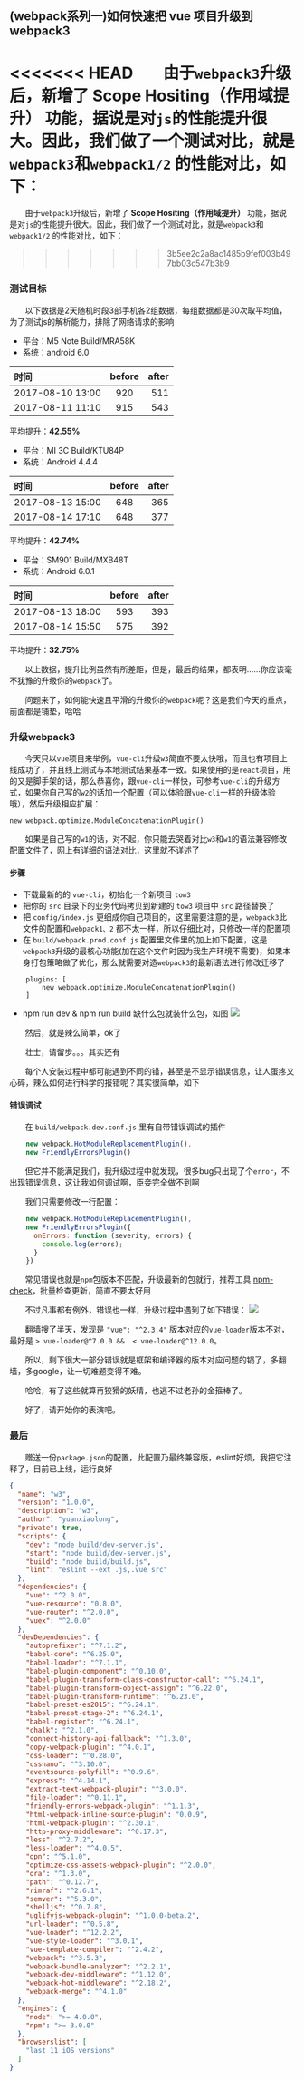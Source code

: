## (webpack系列一)如何快速把 vue 项目升级到 webpack3

<<<<<<< HEAD
&nbsp;&nbsp;&nbsp;&nbsp;&nbsp;&nbsp;&nbsp;由于`webpack3`升级后，新增了 **Scope Hositing（作用域提升）** 功能，据说是对`js`的性能提升很大。因此，我们做了一个测试对比，就是`webpack3`和`webpack1/2` 的性能对比，如下：
=======
&nbsp;&nbsp;&nbsp;&nbsp;&nbsp;&nbsp;&nbsp;由于`webpack3`升级后，新增了 **Scope Hositing（作用域提升）** 
功能，据说是对`js`的性能提升很大。因此，我们做了一个测试对比，就是`webpack3`和`webpack1/2` 的性能对比，如下：
>>>>>>> 3b5ee2c2a8ac1485b9fef003b497bb03c547b3b9

### 测试目标

&nbsp;&nbsp;&nbsp;&nbsp;&nbsp;&nbsp;&nbsp;以下数据是2天随机时段3部手机各2组数据，每组数据都是30次取平均值，为了测试js的解析能力，排除了网络请求的影响

* 平台：M5 Note Build/MRA58K
* 系统：android 6.0

| 时间  | before  | after |
|:------------- |:---------------:| -------------:|
| 2017-08-10 13:00     | 920 |         511|
| 2017-08-11 11:10      | 915 |  543 |

平均提升：**42.55%**

* 平台：MI 3C Build/KTU84P
* 系统：Android 4.4.4

| 时间  | before  | after |
|:------------- |:---------------:| -------------:|
| 2017-08-13 15:00     | 648 |         365|
| 2017-08-14 17:10      | 648 |  377 |

平均提升：**42.74%**

* 平台：SM901 Build/MXB48T
* 系统：Android 6.0.1

| 时间  | before  | after |
|:------------- |:---------------:| -------------:|
| 2017-08-13 18:00     | 593 |         393|
| 2017-08-14 15:50      | 575 |  392 |

平均提升：**32.75%**

&nbsp;&nbsp;&nbsp;&nbsp;&nbsp;&nbsp;&nbsp;以上数据，提升比例虽然有所差距，但是，最后的结果，都表明......你应该毫不犹豫的升级你的`webpack`了。

&nbsp;&nbsp;&nbsp;&nbsp;&nbsp;&nbsp;&nbsp;问题来了，如何能快速且平滑的升级你的`webpack`呢？这是我们今天的重点，前面都是铺垫，哈哈

### 升级webpack3

&nbsp;&nbsp;&nbsp;&nbsp;&nbsp;&nbsp;&nbsp;今天只以`vue`项目来举例，`vue-cli`升级`w3`简直不要太快哦，而且也有项目上线成功了，并且线上测试与本地测试结果基本一致。如果使用的是`react`项目，用的又是脚手架的话，那么恭喜你，跟`vue-cli`一样快，可参考`vue-cli`的升级方式，如果你自己写的`w2`的话加一个配置（可以体验跟`vue-cli`一样的升级体验哦），然后升级相应扩展：

````
new webpack.optimize.ModuleConcatenationPlugin()
````

&nbsp;&nbsp;&nbsp;&nbsp;&nbsp;&nbsp;&nbsp;如果是自己写的`w1`的话，对不起，你只能去哭着对比`w3`和`w1`的语法兼容修改配置文件了，网上有详细的语法对比，这里就不详述了

#### 步骤
* 下载最新的的 `vue-cli`，初始化一个新项目 `tow3`
* 把你的 `src` 目录下的业务代码拷贝到新建的 `tow3` 项目中 `src` 路径替换了
* 把 `config/index.js` 更细成你自己项目的，这里需要注意的是，`webpack3`此文件的配置和`webpack1、2` 都不太一样，所以仔细比对，只修改一样的配置项
* 在 `build/webpack.prod.conf.js` 配置里文件里的加上如下配置，这是`webpack3`升级的最核心功能(加在这个文件时因为我生产环境不需要)，如果本身打包策略做了优化，那么就需要对造`webpack3`的最新语法进行修改迁移了
 
````
	plugins: [
		new webpack.optimize.ModuleConcatenationPlugin()
	]

````

* npm run dev & npm run build 缺什么包就装什么包，如图
![](images/notnpm.png)

&nbsp;&nbsp;&nbsp;&nbsp;&nbsp;&nbsp;&nbsp;然后，就是辣么简单，ok了

&nbsp;&nbsp;&nbsp;&nbsp;&nbsp;&nbsp;&nbsp;壮士，请留步。。。其实还有

&nbsp;&nbsp;&nbsp;&nbsp;&nbsp;&nbsp;&nbsp;每个人安装过程中都可能遇到不同的错，甚至是不显示错误信息，让人蛋疼又心碎，辣么如何进行科学的报错呢？其实很简单，如下

#### 错误调试

&nbsp;&nbsp;&nbsp;&nbsp;&nbsp;&nbsp;&nbsp;在 `build/webpack.dev.conf.js` 里有自带错误调试的插件

````javascript
	new webpack.HotModuleReplacementPlugin(),   
	new FriendlyErrorsPlugin()
````

&nbsp;&nbsp;&nbsp;&nbsp;&nbsp;&nbsp;&nbsp;但它并不能满足我们，我升级过程中就发现，很多bug只出现了个`error`，不出现错误信息，这让我如何调试啊，臣妾完全做不到啊

&nbsp;&nbsp;&nbsp;&nbsp;&nbsp;&nbsp;&nbsp;我们只需要修改一行配置：

````javascript
	new webpack.HotModuleReplacementPlugin(), 
	new FriendlyErrorsPlugin({
      onErrors: function (severity, errors) {
        console.log(errors);
      }
    })
````

&nbsp;&nbsp;&nbsp;&nbsp;&nbsp;&nbsp;&nbsp;常见错误也就是`npm`包版本不匹配，升级最新的包就行，推荐工具 [npm-check](https://www.npmjs.com/package/npm-check)，批量检查更新，简直不要太好用

&nbsp;&nbsp;&nbsp;&nbsp;&nbsp;&nbsp;&nbsp;不过凡事都有例外，错误也一样，升级过程中遇到了如下错误：
![](images/template.png)

&nbsp;&nbsp;&nbsp;&nbsp;&nbsp;&nbsp;&nbsp;翻墙搜了半天，发现是 `"vue": "^2.3.4"` 版本对应的`vue-loader`版本不对，最好是 `> vue-loader@^7.0.0 &&  < vue-loader@^12.0.0`。

&nbsp;&nbsp;&nbsp;&nbsp;&nbsp;&nbsp;&nbsp;所以，剩下很大一部分错误就是框架和编译器的版本对应问题的锅了，多翻墙，多google，让一切难题变得不难。

&nbsp;&nbsp;&nbsp;&nbsp;&nbsp;&nbsp;&nbsp;哈哈，有了这些就算再狡猾的妖精，也逃不过老孙的金箍棒了。

&nbsp;&nbsp;&nbsp;&nbsp;&nbsp;&nbsp;&nbsp;好了，请开始你的表演吧。

### 最后

&nbsp;&nbsp;&nbsp;&nbsp;&nbsp;&nbsp;&nbsp;赠送一份`package.json`的配置，此配置乃最终兼容版，eslint好烦，我把它注释了，目前已上线，运行良好

````json
{
  "name": "w3",
  "version": "1.0.0",
  "description": "w3",
  "author": "yuanxiaolong",
  "private": true,
  "scripts": {
    "dev": "node build/dev-server.js",
    "start": "node build/dev-server.js",
    "build": "node build/build.js",
    "lint": "eslint --ext .js,.vue src"
  },
  "dependencies": {
    "vue": "^2.0.0",
    "vue-resource": "0.8.0",
    "vue-router": "^2.0.0",
    "vuex": "^2.0.0"
  },
  "devDependencies": {
    "autoprefixer": "^7.1.2",
    "babel-core": "^6.25.0",
    "babel-loader": "^7.1.1",
    "babel-plugin-component": "^0.10.0",
    "babel-plugin-transform-class-constructor-call": "^6.24.1",
    "babel-plugin-transform-object-assign": "^6.22.0",
    "babel-plugin-transform-runtime": "^6.23.0",
    "babel-preset-es2015": "^6.24.1",
    "babel-preset-stage-2": "^6.24.1",
    "babel-register": "^6.24.1",
    "chalk": "^2.1.0",
    "connect-history-api-fallback": "^1.3.0",
    "copy-webpack-plugin": "^4.0.1",
    "css-loader": "^0.28.0",
    "cssnano": "^3.10.0",
    "eventsource-polyfill": "^0.9.6",
    "express": "^4.14.1",
    "extract-text-webpack-plugin": "^3.0.0",
    "file-loader": "^0.11.1",
    "friendly-errors-webpack-plugin": "^1.1.3",
    "html-webpack-inline-source-plugin": "0.0.9",
    "html-webpack-plugin": "^2.30.1",
    "http-proxy-middleware": "^0.17.3",
    "less": "^2.7.2",
    "less-loader": "^4.0.5",
    "opn": "^5.1.0",
    "optimize-css-assets-webpack-plugin": "^2.0.0",
    "ora": "^1.3.0",
    "path": "^0.12.7",
    "rimraf": "^2.6.1",
    "semver": "^5.3.0",
    "shelljs": "^0.7.8",
    "uglifyjs-webpack-plugin": "^1.0.0-beta.2",
    "url-loader": "^0.5.8",
    "vue-loader": "^12.2.2",
    "vue-style-loader": "^3.0.1",
    "vue-template-compiler": "^2.4.2",
    "webpack": "^3.5.3",
    "webpack-bundle-analyzer": "^2.2.1",
    "webpack-dev-middleware": "^1.12.0",
    "webpack-hot-middleware": "^2.18.2",
    "webpack-merge": "^4.1.0"
  },
  "engines": {
    "node": ">= 4.0.0",
    "npm": ">= 3.0.0"
  },
  "browserslist": [
    "last 11 iOS versions"
  ]
}

````